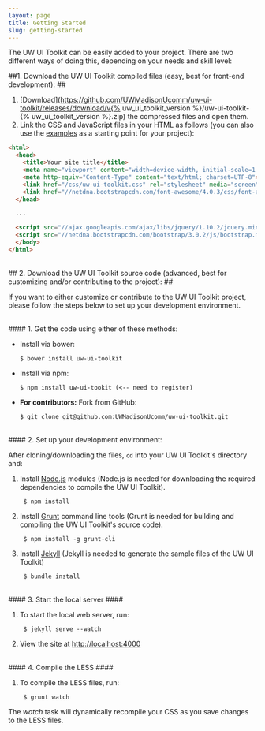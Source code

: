 ```yaml
---
layout: page
title: Getting Started
slug: getting-started
---
```


<p class="lead">
  The UW UI Toolkit can be easily added to your project. There are two different ways of doing this, depending on your needs and skill level:
</p>

##1. Download the UW UI Toolkit compiled files (easy, best for front-end development): ##

1. [Download](https://github.com/UWMadisonUcomm/uw-ui-toolkit/releases/download/v{% uw_ui_toolkit_version %}/uw-ui-toolkit-{% uw_ui_toolkit_version %}.zip) the compressed files and open them.
2. Link the CSS and JavaScript files in your HTML as follows (you can also use the [examples](/examples/) as a starting point for your project):

```html
<html>
  <head>
    <title>Your site title</title>
    <meta name="viewport" content="width=device-width, initial-scale=1.0">
    <meta http-equiv="Content-Type" content="text/html; charset=UTF-8">
    <link href="/css/uw-ui-toolkit.css" rel="stylesheet" media="screen">
    <link href="//netdna.bootstrapcdn.com/font-awesome/4.0.3/css/font-awesome.css" rel="stylesheet">
  </head>

  ...

  <script src="//ajax.googleapis.com/ajax/libs/jquery/1.10.2/jquery.min.js"></script>
  <script src="//netdna.bootstrapcdn.com/bootstrap/3.0.2/js/bootstrap.min.js"></script>
  </body>
</html>
```

<br>
## 2. Download the UW UI Toolkit source code (advanced, best for customizing and/or contributing to the project): ##

<p class="lead">If you want to either customize or contribute to the UW UI Toolkit project, please follow the steps below to set up your development environment.</p>

<br>
#### 1. Get the code using either of these methods:

  - Install via bower:

        $ bower install uw-ui-toolkit

  - Install via npm:

        $ npm install uw-ui-tookit (<-- need to register)

  - **For contributors:** Fork from GitHub:

        $ git clone git@github.com:UWMadisonUcomm/uw-ui-toolkit.git

<br>
#### 2. Set up your development environment:

After cloning/downloading the files, `cd` into your UW UI Toolkit's directory and:

1. Install [Node.js](http://nodejs.org/) modules (Node.js is needed for downloading the required dependencies to compile the UW UI Toolkit).

        $ npm install

1. Install [Grunt](http://gruntjs.com/) command line tools (Grunt is needed for building and compiling the UW UI Toolkit's source code).

        $ npm install -g grunt-cli

1. Install [Jekyll](http://jekyllrb.com/) (Jekyll is needed to generate the sample files of the UW UI Toolkit)

        $ bundle install

<br>
#### 3. Start the local server ####

1. To start the local web server, run:

        $ jekyll serve --watch

1. View the site at [http://localhost:4000](http://localhost:4000)

<br>
#### 4. Compile the LESS ####

1. To compile the LESS files, run:

        $ grunt watch


The *watch* task will dynamically recompile your CSS as you save changes to the LESS files.
